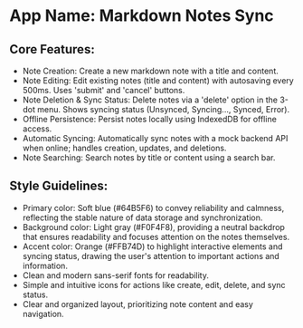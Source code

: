 # **App Name**: Markdown Notes Sync

## Core Features:

- Note Creation: Create a new markdown note with a title and content.
- Note Editing: Edit existing notes (title and content) with autosaving every 500ms. Uses 'submit' and 'cancel' buttons.
- Note Deletion & Sync Status: Delete notes via a 'delete' option in the 3-dot menu. Shows syncing status (Unsynced, Syncing..., Synced, Error).
- Offline Persistence: Persist notes locally using IndexedDB for offline access.
- Automatic Syncing: Automatically sync notes with a mock backend API when online; handles creation, updates, and deletions.
- Note Searching: Search notes by title or content using a search bar.

## Style Guidelines:

- Primary color: Soft blue (#64B5F6) to convey reliability and calmness, reflecting the stable nature of data storage and synchronization.
- Background color: Light gray (#F0F4F8), providing a neutral backdrop that ensures readability and focuses attention on the notes themselves.
- Accent color: Orange (#FFB74D) to highlight interactive elements and syncing status, drawing the user's attention to important actions and information.
- Clean and modern sans-serif fonts for readability.
- Simple and intuitive icons for actions like create, edit, delete, and sync status.
- Clear and organized layout, prioritizing note content and easy navigation.